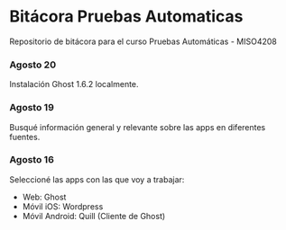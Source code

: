 # Bitácora Pruebas Automaticas
Repositorio de bitácora para el curso Pruebas Automáticas - MISO4208

### Agosto 20
Instalación Ghost 1.6.2 localmente.

### Agosto 19
Busqué información general y relevante sobre las apps en diferentes fuentes.

### Agosto 16
Seleccioné las apps con las que voy a trabajar:
- Web: Ghost
- Móvil iOS: Wordpress
- Móvil Android: Quill (Cliente de Ghost)
